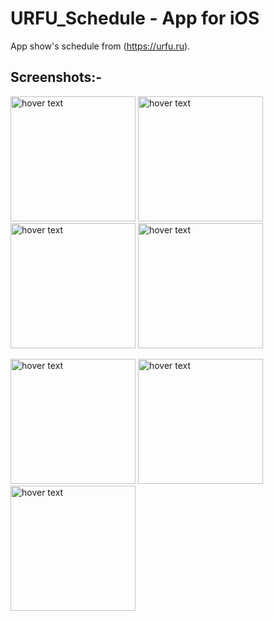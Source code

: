 # URFU_Schedule - App for iOS
App show's schedule from (https://urfu.ru).

## Screenshots:-
<p align="left">
<img src="https://github.com/AkeyLaa/URFU_Schedule/ScreenShots/1.jpg" width="200" title="hover text">
<img src="https://github.com/AkeyLaa/URFU_Schedule/ScreenShots/2.jpg" width="200" title="hover text">
<img src="https://github.com/AkeyLaa/URFU_Schedule/ScreenShots/3.jpg" width="200" title="hover text">
<img src="https://github.com/AkeyLaa/URFU_Schedule/ScreenShots/4.jpg" width="200" title="hover text">
</p>
<p align="left">
<img src="https://github.com/AkeyLaa/URFU_Schedule/ScreenShots/5.jpg" width="200" title="hover text">
<img src="https://github.com/AkeyLaa/URFU_Schedule/ScreenShots/6.jpg" width="200" title="hover text">
<img src="https://github.com/AkeyLaa/URFU_Schedule/ScreenShots/7.jpg" width="200" title="hover text">
</p>
